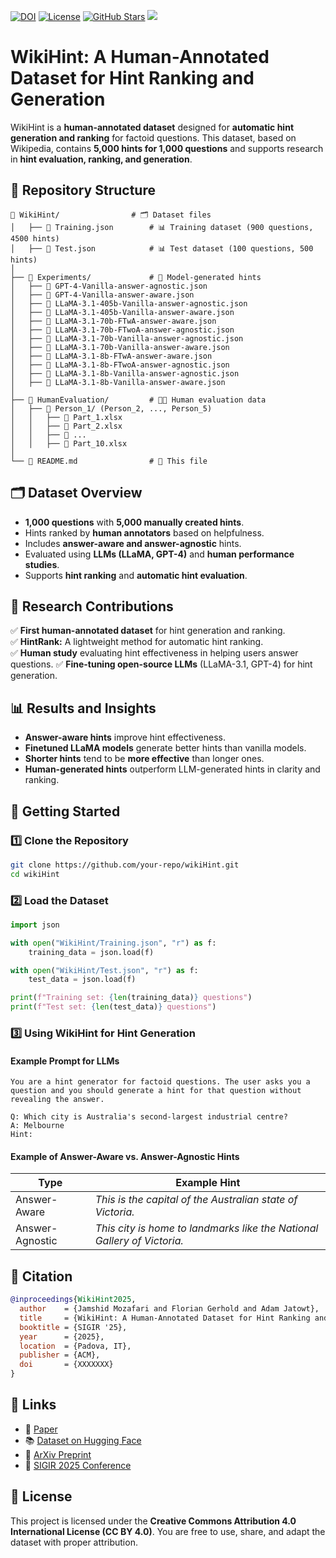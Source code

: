 [![DOI](https://zenodo.org/badge/DOI/XXXXXX.svg)](https://doi.org/XXXXXXX)
[![License](https://img.shields.io/badge/license-CC%20BY%204.0-blue)](https://creativecommons.org/licenses/by/4.0/)
[![GitHub Stars](https://img.shields.io/github/stars/your-repo.svg)](https://github.com/your-repo/stargazers)
<a href="https://doi.org/10.1145/3626772.3657855"><img src="https://img.shields.io/static/v1?label=Paper&message=ACM SIGIR&color=green&logo=arxiv"></a>

# WikiHint: A Human-Annotated Dataset for Hint Ranking and Generation

WikiHint is a **human-annotated dataset** designed for **automatic hint generation and ranking** for factoid questions. This dataset, based on Wikipedia, contains **5,000 hints for 1,000 questions** and supports research in **hint evaluation, ranking, and generation**.

## 📂 Repository Structure

```
📂 WikiHint/                # 🗂 Dataset files
│   ├── 📄 Training.json        # 📊 Training dataset (900 questions, 4500 hints)
│   ├── 📄 Test.json            # 📊 Test dataset (100 questions, 500 hints)
│
├── 📂 Experiments/             # 🧪 Model-generated hints
│   ├── 📜 GPT-4-Vanilla-answer-agnostic.json
│   ├── 📜 GPT-4-Vanilla-answer-aware.json
│   ├── 📜 LLaMA-3.1-405b-Vanilla-answer-agnostic.json
│   ├── 📜 LLaMA-3.1-405b-Vanilla-answer-aware.json
│   ├── 📜 LLaMA-3.1-70b-FTwA-answer-aware.json
│   ├── 📜 LLaMA-3.1-70b-FTwoA-answer-agnostic.json
│   ├── 📜 LLaMA-3.1-70b-Vanilla-answer-agnostic.json
│   ├── 📜 LLaMA-3.1-70b-Vanilla-answer-aware.json
│   ├── 📜 LLaMA-3.1-8b-FTwA-answer-aware.json
│   ├── 📜 LLaMA-3.1-8b-FTwoA-answer-agnostic.json
│   ├── 📜 LLaMA-3.1-8b-Vanilla-answer-agnostic.json
│   ├── 📜 LLaMA-3.1-8b-Vanilla-answer-aware.json
│
├── 📂 HumanEvaluation/         # 👨‍🔬 Human evaluation data
│   ├── 📂 Person_1/ (Person_2, ..., Person_5)
│   │   ├── 📑 Part_1.xlsx
│   │   ├── 📑 Part_2.xlsx
│   │   ├── 📑 ...
│   │   ├── 📑 Part_10.xlsx
│
└── 📘 README.md                # 📖 This file
```

## 🗂 Dataset Overview

- **1,000 questions** with **5,000 manually created hints**.
- Hints ranked by **human annotators** based on helpfulness.
- Includes **answer-aware and answer-agnostic** hints.
- Evaluated using **LLMs (LLaMA, GPT-4)** and **human performance studies**.
- Supports **hint ranking** and **automatic hint evaluation**.

## 🔬 Research Contributions

✅ **First human-annotated dataset** for hint generation and ranking.  
✅ **HintRank:** A lightweight method for automatic hint ranking.  
✅ **Human study** evaluating hint effectiveness in helping users answer questions. 
✅ **Fine-tuning open-source LLMs** (LLaMA-3.1, GPT-4) for hint generation.  

## 📊 Results and Insights

- **Answer-aware hints** improve hint effectiveness.  
- **Finetuned LLaMA models** generate better hints than vanilla models.  
- **Shorter hints** tend to be **more effective** than longer ones.  
- **Human-generated hints** outperform LLM-generated hints in clarity and ranking.

## 🚀 Getting Started

### 1️⃣ Clone the Repository

```sh
git clone https://github.com/your-repo/wikiHint.git
cd wikiHint
```

### 2️⃣ Load the Dataset

```python
import json

with open("WikiHint/Training.json", "r") as f:
    training_data = json.load(f)

with open("WikiHint/Test.json", "r") as f:
    test_data = json.load(f)

print(f"Training set: {len(training_data)} questions")
print(f"Test set: {len(test_data)} questions")
```

### 3️⃣ Using WikiHint for Hint Generation

#### Example Prompt for LLMs

```text
You are a hint generator for factoid questions. The user asks you a question and you should generate a hint for that question without revealing the answer.
```

```text
Q: Which city is Australia's second-largest industrial centre?
A: Melbourne
Hint: 
```

#### Example of Answer-Aware vs. Answer-Agnostic Hints

| Type             | Example Hint |
|-----------------|-------------|
| Answer-Aware    | *This is the capital of the Australian state of Victoria.* |
| Answer-Agnostic | *This city is home to landmarks like the National Gallery of Victoria.* |

## 📑 Citation

```bibtex
@inproceedings{WikiHint2025,
  author    = {Jamshid Mozafari and Florian Gerhold and Adam Jatowt},
  title     = {WikiHint: A Human-Annotated Dataset for Hint Ranking and Generation},
  booktitle = {SIGIR '25},
  year      = {2025},
  location  = {Padova, IT},
  publisher = {ACM},
  doi       = {XXXXXXX}
}
```

## 🔗 Links

- 📄 [Paper](https://github.com/your-repo/wikiHint-paper.pdf)  
- 📚 [Dataset on Hugging Face](https://huggingface.co/datasets/your-repo/wikiHint)  
- 📝 [ArXiv Preprint](https://arxiv.org/abs/XXXXXXX)  
- 📢 [SIGIR 2025 Conference](https://sigir.org/)  

## 📜 License

This project is licensed under the **Creative Commons Attribution 4.0 International License (CC BY 4.0)**. You are free to use, share, and adapt the dataset with proper attribution.
